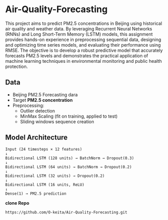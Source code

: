 # Air-Quality-Forecasting


This project aims to predict PM2.5 concentrations in Beijing using historical air quality and weather data. By leveraging Recurrent Neural Networks (RNNs) and Long Short-Term Memory (LSTM) models, this assignment provides hands-on experience in preprocessing sequential data, designing and optimizing time series models, and evaluating their performance using RMSE.
The objective is to develop a robust predictive model that accurately forecasts PM2.5 levels and demonstrates the practical application of machine learning techniques in environmental monitoring and public health protection.





## Data
 - Beijing PM2.5 Forecasting dara
 - Target **PM2.5 concentration**
 - Preprocessing:
     - Outlier detection
     - MinMax Scaling (fit on training, applied  to test)
     - Sliding windows sequence creation
  

## Model Architecture

```text
Input (24 timesteps × 12 features)
↓
Bidirectional LSTM (128 units) → BatchNorm → Dropout(0.3)
↓
Bidirectional LSTM (64 units) → BatchNorm → Dropout(0.2)
↓
Bidirectional LSTM (32 units) → Dropout(0.2)
↓
Bidirectional LSTM (16 units, ReLU)
↓
Dense(1) → PM2.5 prediction
```

**clone Repo**
```bash
https://github.com/O-keita/Air-Quality-Forecasting.git
```



